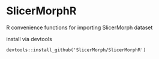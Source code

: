 # SlicerMorphR
R convenience functions for importing SlicerMorph dataset

install via devtools

`devtools::install_github('SlicerMorph/SlicerMorphR')`



